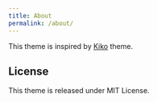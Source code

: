 ```yaml
---
title: About
permalink: /about/
---
```


This theme is inspired by [Kiko](http://github.com/gfjaru/Kiko) theme.

## License

This theme is released under MIT License.
